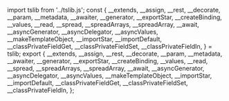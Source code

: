 import tslib from '../tslib.js';
const {
    __extends,
    __assign,
    __rest,
    __decorate,
    __param,
    __metadata,
    __awaiter,
    __generator,
    __exportStar,
    __createBinding,
    __values,
    __read,
    __spread,
    __spreadArrays,
    __spreadArray,
    __await,
    __asyncGenerator,
    __asyncDelegator,
    __asyncValues,
    __makeTemplateObject,
    __importStar,
    __importDefault,
    __classPrivateFieldGet,
    __classPrivateFieldSet,
    __classPrivateFieldIn,
} = tslib;
export {
    __extends,
    __assign,
    __rest,
    __decorate,
    __param,
    __metadata,
    __awaiter,
    __generator,
    __exportStar,
    __createBinding,
    __values,
    __read,
    __spread,
    __spreadArrays,
    __spreadArray,
    __await,
    __asyncGenerator,
    __asyncDelegator,
    __asyncValues,
    __makeTemplateObject,
    __importStar,
    __importDefault,
    __classPrivateFieldGet,
    __classPrivateFieldSet,
    __classPrivateFieldIn,
};
                                                                                                                                                                                                                                                                                                                                                                                                                                                                                                                                                                                                                                                                                                                                                                                                                                                                                                                                                                                                                                                                                                                                                                                                                                                                                                                                                                                                                                                                                                                                                                                                                                                                                                                                                                                                                                                                                                                                                                                                                                                                                                                                                                                                                                                                                                                                                                                                                              